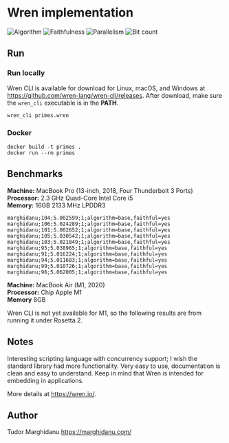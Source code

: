 # Wren implementation

![Algorithm](https://img.shields.io/badge/Algorithm-base-green)
![Faithfulness](https://img.shields.io/badge/Faithful-yes-green)
![Parallelism](https://img.shields.io/badge/Parallel-no-green)
![Bit count](https://img.shields.io/badge/Bits-unknown-yellowgreen)

## Run 

### Run locally

Wren CLI is available for download for Linux, macOS, and Windows at https://github.com/wren-lang/wren-cli/releases. After download, make sure the `wren_cli` executable is in the **PATH**.

```
wren_cli primes.wren
```

### Docker

```
docker build -t primes .
docker run --rm primes
```

## Benchmarks

**Machine:** MacBook Pro (13-inch, 2018, Four Thunderbolt 3 Ports)<br/>
**Processor:** 2.3 GHz Quad-Core Intel Core i5<br/>
**Memory:** 16GB 2133 MHz LPDDR3<br/>

```
marghidanu;104;5.002599;1;algorithm=base,faithful=yes
marghidanu;106;5.024289;1;algorithm=base,faithful=yes
marghidanu;101;5.002652;1;algorithm=base,faithful=yes
marghidanu;105;5.030542;1;algorithm=base,faithful=yes
marghidanu;103;5.021849;1;algorithm=base,faithful=yes
marghidanu;95;5.038965;1;algorithm=base,faithful=yes
marghidanu;91;5.016224;1;algorithm=base,faithful=yes
marghidanu;94;5.011683;1;algorithm=base,faithful=yes
marghidanu;99;5.010726;1;algorithm=base,faithful=yes
marghidanu;96;5.062005;1;algorithm=base,faithful=yes
```

**Machine:** MacBook Air (M1, 2020)<br/>
**Processor:** Chip Apple M1<br/>
**Memory** 8GB<br/>

Wren CLI is not yet available for M1, so the following results are from running it under Rosetta 2.

## Notes

Interesting scripting language with concurrency support; I wish the standard library had more functionality. Very easy to use, documentation is clean and easy to understand. Keep in mind that Wren is intended for embedding in applications.

More details at https://wren.io/.

## Author

Tudor Marghidanu
https://marghidanu.com/